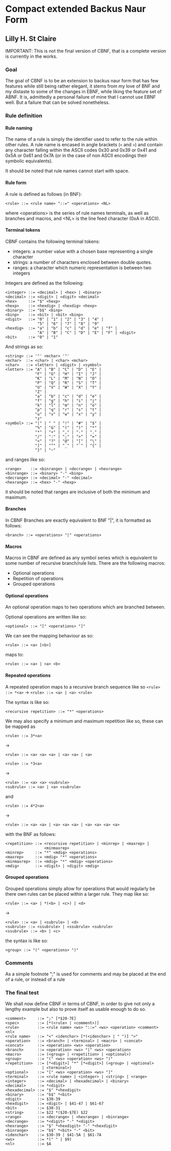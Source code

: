 # Compact extended Backus Naur Form
## Lilly H. St Claire

IMPORTANT: This is not the final version of
CBNF, that is a complete version is currently
in the works.

### Goal

The goal of CBNF is to be an extension to
backus naur form that has few features while
still being rather elegant, it stems from
my love of BNF and my distaste to some of
the changes in EBNF, while liking the feature
set of ABNF. It is, admittedly a personal
failure of mine that I cannot use EBNF well.
But a failure that can be solved nonetheless.

### Rule definition

#### Rule naming

The name of a rule is simply the identifier used
to refer to the rule within other rules. A rule
name is encased in angle brackets (`<` and `>`)
and contain any character falling within the
ASCII codes 0x30 and 0x39 or 0x41 and 0x5A or
0x61 and 0x7A (or in the case of non ASCII
encodings their symbolic equivalents).

It should be noted that rule names cannot start
with space.

#### Rule form

A rule is defined as follows (in BNF):

```BNF
<rule> ::= <rule name> "::=" <operations> <NL>
```

where \<operations\> is the series of rule names
terminals, as well as branches and macros, and
\<NL\> is the line feed character (0xA in ASCII).

#### Terminal tokens

CBNF contains the following terminal tokens:

- integers: a number value with a chosen base representing
            a single character
- strings:  a number of characters enclosed between double
            quotes.
- ranges:   a character which numeric representation is between
            two integers

Integers are defined as the following:

```BNF
<integer> ::= <decimal> | <hex> | <binary>
<decimal> ::= <digit> | <digit> <decimal>
<hex>     ::= "$" <hexp>
<hexp>    ::= <hexdig> | <hexdig> <hexp>
<binary>  ::= "b$" <binp>
<binp>    ::= <bit> | <bit> <binp>
<digit>   ::= "0" | "1" | "2" | "3" | "4" |
              "5" | "6" | "7" | "8" | "9"
<hexdig>  ::= "a" | "b" | "c" | "d" | "e" | "f" |
              "A" | "B" | "C" | "D" | "E" | "F" | <digit>
<bit>     ::= "0" | "1"
```

And strings as so:

```BNF
<string> ::= '"' <mchar> '"'
<mchar>  ::= <char> | <char> <mchar>
<char>   ::= <letter> | <digit> | <symbol>
<letter> ::= "A" | "B" | "C" | "D" | "E" |
             "F" | "G" | "H" | "I" | "J" |
             "K" | "L" | "M" | "N" | "O" |
             "P" | "Q" | "R" | "S" | "T" |
             "U" | "V" | "W" | "X" | "Y" |
             "Z" |
             "a" | "b" | "c" | "d" | "e" |
             "f" | "g" | "h" | "i" | "j" |
             "k" | "l" | "m" | "n" | "o" |
             "p" | "q" | "r" | "s" | "t" |
             "u" | "v" | "w" | "x" | "y" |
             "z"
<symbol> ::= "|" | " " | "!" | "#" | "$" |
             "%" | "&" | "(" | ")" | "*" |
             "*" | "+" | "," | "-" | "." |
             "/" | ":" | ";" | ">" | "=" |
             "<" | "?" | "@" | "[" | "\" |
             "]" | "^" | "_" | "`" | "{" |
             "}" | "~"
```

and ranges like so:

```BNF
<range>    ::= <binrange> | <decrange> | <hexrange>
<binrange> ::= <binary> "-" <binp>
<decrange> ::= <decimal> "-" <decimal>
<hexrange> ::= <hex> "-" <hexp>
```

it should be noted that ranges are inclusive of both
the minimum and maximum.

#### Branches

In CBNF Branches are exactly equivalent to
BNF "|", it is formatted as follows:

```
<branch> ::= <operations> "|" <operations>
```

#### Macros

Macros in CBNF are defined as any symbol series
which is equivalent to some number of recursive
branch/rule lists. There are the following macros:

- Optional operations
- Repetition of operations
- Grouped operations

#### Optional operations

An optional operation maps to two operations which
are branched between.

Optional operations are written like so:

```BNF
<optional> ::= "[" <operations> "]"
```

We can see the mapping behaviour as so:

```CBNF
<rule> ::= <a> [<b>]
```

maps to:

```BNF
<rule> ::= <a> | <a> <b>
```

#### Repeated operations

A repeated operation maps to a recursive branch sequence
like so `<rule> ::= *<a>` -> `<rule> ::= <a> | <a> <rule>`

The syntax is like so:

```BNF
<recursive repetition> ::= "*" <operations>
```

We may also specify a minimum and maximum repetition
like so, these can be mapped as
```CBNF
<rule> ::= 3*<a>
```

->

```BNF
<rule> ::= <a> <a> <a> | <a> <a> | <a>
```

```CBNF
<rule> ::= *3<a>
```

->

```BNF
<rule> ::= <a> <a> <subrule>
<subrule> ::= <a> | <a> <subrule>
```

and

```CBNF
<rule> ::= 4*2<a>
```

->

```BNF
<rule> ::= <a> <a> | <a> <a> <a> | <a> <a> <a> <a>
```

with the BNF as follows:

```BNF
<repetition> ::= <recursive repetition> | <minrep> | <maxrep> |
                 <minmaxrep>
<minrep>     ::= "*" <mdig> <operations>
<maxrep>     ::= <mdig> "*" <operations>
<minmaxrep>  ::= <mdig> "*" <mdig> <operations>
<mdig>       ::= <digit> | <digit> <mdig>
```

#### Grouped operations

Grouped operations simply allow for operations that would
regularly be there own rules can be placed within a larger
rule. They map like so:

```CBNF
<rule> ::= <a> | *(<b> | <c>) | <d>
```

->

```BNF
<rule> ::= <a> | <subrule> | <d>
<subrule> ::= <ssubrule> | <ssubrule> <subrule>
<ssubrule> ::= <b> | <c>
```

the syntax is like so:

```CBNF
<group> ::= "(" <operations> ")"
```

### Comments

As a simple footnote ";" is used for comments and may
be placed at the end of a rule, or instead of a rule

### The final test

We shall now define CBNF in terms of CBNF, in order to
give not only a lengthy example but also to prove itself
as usable enough to do so.

```CBNF
<comment>     ::= ";" [*$20-7E]
<spec>        ::= [*(<rule> | <comment>)]
<rule>        ::= <rule name> <ws> "::=" <ws> <operation> <comment> <nl>
<rule name>   ::= "<" <idenchar> [*(<idenchar> | " ")] ">"
<operation>   ::= <branch> | <terminal> | <macro> | <concat>
<concat>      ::= <operation> <ws> <operation>
<branch>      ::= <operation> <ws> "|" <ws> <operation>
<macro>       ::= (<group> | <repetition> | <optional>)
<group>       ::= "(" <ws> <operation> <ws> ")"
<repetition>  ::= [*<digit>] "*" [*<digit>] (<group> | <optional>
                | <terminal>)
<optional>    ::= "[" <ws> <operation> <ws> "]"
<terminal>    ::= <rule name> | <integer> | <string> | <range>
<integer>     ::= <decimal> | <hexadecimal> | <binary>
<decimal>     ::= *<digit>
<hexadecimal> ::= "$" *<hexdigit>
<binary>      ::= "b$" *<bit>
<digit>       ::= $30-39
<hexdigit>    ::= <digit> | $41-47 | $61-67
<bit>         ::= $30-31
<string>      ::= $22 *($20-$7E) $22
<range>       ::= <decrange> | <hexrange> | <binrange>
<decrange>    ::= *<digit> "-" *<digit>
<hexrange>    ::= "$" *<hexdigit> "-" *<hexdigit>
<binrange>    ::= "b$" *<bit> "-" <bit>
<idenchar>    ::= $30-39 | $41-5A | $61-7A
<ws>          ::= *(" " | $9)
<nl>          ::= $A
```

















